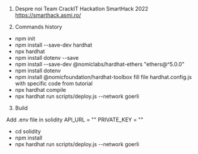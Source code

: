 1. Despre noi
Team CrackIT
Hackatlon SmartHack 2022 https://smarthack.asmi.ro/

2. Commands history
 - npm init
 - npm install --save-dev hardhat
 - npx hardhat
 - npm install dotenv --save
 - npm install --save-dev @nomiclabs/hardhat-ethers "ethers@^5.0.0"
 - npm install dotenv
 - npm install @nomicfoundation/hardhat-toolbox
 fill file hardhat.config.js with specific code from tutorial
 - npx hardhat compile
 - npx hardhat run scripts/deploy.js --network goerli

3. Build
 
 Add .env file in solidity
API_URL  = ""
PRIVATE_KEY = ""

 - cd solidity
 - npm install
 - npx hardhat run scripts/deploy.js --network goerli




